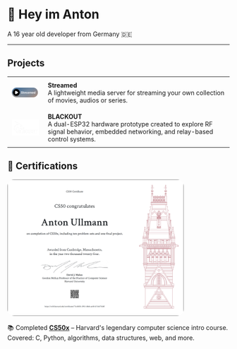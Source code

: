 # 👋 Hey im Anton

A 16 year old developer from Germany 🇩🇪

---

<h2>Projects</h2>

<table>
  <tr>
    <td style="padding: 10px;">
      <a href="https://github.com/8nt0n/streamed" target="_blank">
        <img src="https://raw.githubusercontent.com/8nt0n/8nt0n/refs/heads/main/Streamed-logo.png" width="150" style="vertical-align:middle;"/>
      </a>
    </td>
    <td style="padding: 10px;">
      <a href="https://github.com/8nt0n/streamed" target="_blank" style="text-decoration:none; color:inherit;">
        <strong>Streamed</strong>
      </a><br/>
      A lightweight media server for streaming your own collection of movies, audios or series.
    </td>
  </tr>
  <tr>
    <td style="padding: 10px;">
      <a href="https://github.com/8nt0n/Bl8ck0ut" target="_blank">
        <img src="https://raw.githubusercontent.com/8nt0n/8nt0n/refs/heads/main/Blackout-logo.png" width="150" style="vertical-align:middle;"/>
      </a>
    </td>
    <td style="padding: 10px;">
      <a href="https://github.com/8nt0n/Bl8ck0ut" target="_blank" style="text-decoration:none; color:inherit;">
        <strong>BLACKOUT</strong>
      </a><br/>
      A dual-ESP32 hardware prototype created to explore RF signal behavior, embedded networking, and relay-based control systems.
    </td>
  </tr>
</table>



<h2>📜 Certifications</h2>

<a href="https://certificates.cs50.io/73c481fb-2953-48eb-ae40-fc7cb371fc8f.pdf?size=letter" target="_blank">
  <img src="https://raw.githubusercontent.com/8nt0n/8nt0n/refs/heads/main/CS50x.png" alt="CS50 Certificate" width="400" style="border-radius: 15px;"/>
</a>

<p>
  📚 Completed <strong><a href="https://cs50.harvard.edu/x" target="_blank">CS50x</a></strong> – Harvard's legendary computer science intro course.<br/>
  Covered: C, Python, algorithms, data structures, web, and more.
</p>
